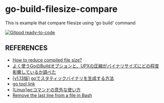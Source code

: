 # go-build-filesize-compare
This is example that compare filesize using 'go build' command

[![Gitpod ready-to-code](https://img.shields.io/badge/Gitpod-ready--to--code-blue?logo=gitpod)](https://gitpod.io/#https://github.com/devlights/go-build-filesize-compare)

## REFERENCES

- [How to reduce compiled file size?](https://stackoverflow.com/questions/3861634/how-to-reduce-compiled-file-size)
- [よく使うGoのBuildオプションと、UPXの圧縮がバイナリサイズにどの程度影響しているか調べた](https://qiita.com/laqiiz/items/80c103e719346f398b37)
- [[v1.13版] goでスタティックバイナリを生成する方法](https://iguchitomokatsu.com/posts/how-to-make-static-binary-of-golang/)
- [go tool link](https://golang.org/cmd/link/)
- [[Linux]wcコマンドの意外な使い方](https://cammy.co.jp/technical/2016/09/29/linuxwc%E3%82%B3%E3%83%9E%E3%83%B3%E3%83%89%E3%81%AE%E4%BB%A5%E5%A4%96%E3%81%AA%E4%BD%BF%E3%81%84%E6%96%B9/)
- [Remove the last line from a file in Bash](https://stackoverflow.com/questions/4881930/remove-the-last-line-from-a-file-in-bash)
